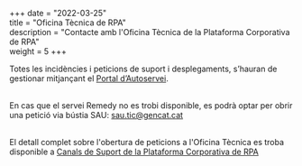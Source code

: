 +++
date        = "2022-03-25"	
title       = "Oficina Tècnica de RPA"	
description = "Contacte amb l'Oficina Tècnica de la Plataforma Corporativa de RPA"	
weight 		    = 5	
+++

Totes les incidències i peticions de suport i desplegaments, s’hauran de gestionar mitjançant el [Portal d’Autoservei](http://pautic.gencat.cat).
<br/><br/>

En cas que el servei Remedy no es trobi disponible, es podrà optar per obrir una petició via bústia SAU: [sau.tic@gencat.cat](mailto://sau.tic@gencat.cat)
<br/><br/>

El detall complet sobre l'obertura de peticions a l'Oficina Tècnica es troba disponible a [Canals de Suport de la Plataforma Corporativa de RPA](/rpa/suport)

